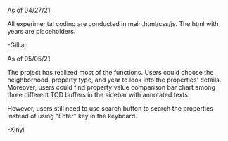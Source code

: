 As of 04/27/21, 

All experimental coding are conducted in main.html/css/js. The html with years are placeholders.

-Gillian

As of 05/05/21

The project has realized most of the functions. Users could choose the neighborhood, property type, and year to look into the properties' details. Moreover, users could find property value comparison bar chart among three different TOD buffers in the sidebar with annotated texts.

However, users still need to use search button to search the properties instead of using "Enter" key in the keyboard.

-Xinyi